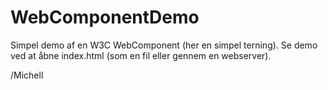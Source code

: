 # WebComponentDemo

Simpel demo af en W3C WebComponent (her en simpel terning). Se demo ved at åbne index.html (som en fil eller gennem en webserver).

/Michell
